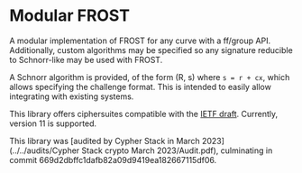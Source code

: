 # Modular FROST

A modular implementation of FROST for any curve with a ff/group API.
Additionally, custom algorithms may be specified so any signature reducible to
Schnorr-like may be used with FROST.

A Schnorr algorithm is provided, of the form (R, s) where `s = r + cx`, which
allows specifying the challenge format. This is intended to easily allow
integrating with existing systems.

This library offers ciphersuites compatible with the
[IETF draft](https://github.com/cfrg/draft-irtf-cfrg-frost). Currently, version
11 is supported.

This library was
[audited by Cypher Stack in March 2023](../../audits/Cypher Stack crypto March 2023/Audit.pdf),
culminating in commit 669d2dbffc1dafb82a09d9419ea182667115df06.
